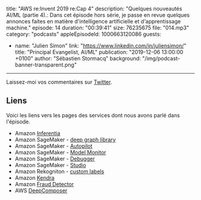 title: "AWS re:Invent 2019 re:Cap 4"
description: "Quelques nouveautés AI/ML (partie 4).: Dans cet épisode hors série, je passe en revue quelques annonces faites en matière d'intelligence artificielle et d'apprentissage machine."
episode: 14
duration: "00:39:41"
size: 76235675
file: "014.mp3"
category: "podcasts"
appleEpisodeId: 1000663120086
guests:
  - name: "Julien Simon"
    link: "https://www.linkedin.com/in/juliensimon/"
    title: "Principal Evangelist, AI/ML"
publication: "2019-12-06 13:00:00 +0100"
author: "Sébastien Stormacq"
background: "/img/podcast-banner-transparent.png"
---

Laissez-moi vos commentaires sur [Twitter](https://twitter.com/sebsto).

## Liens

Voici les liens vers les pages des services dont nous avons parlé dans l'épisode.

- Amazon [Inferentia](https://aws.amazon.com/machine-learning/inferentia/)
- Amazon SageMaker - [deep graph library](https://aws.amazon.com/blogs/aws/now-available-on-amazon-sagemaker-the-deep-graph-library/)
- Amazon SageMaker - [Autopilot](https://aws.amazon.com/blogs/aws/amazon-sagemaker-autopilot-fully-managed-automatic-machine-learning/)
- Amazon SageMaker - [Model Monitor](https://aws.amazon.com/blogs/aws/amazon-sagemaker-model-monitor-fully-managed-automatic-monitoring-for-your-machine-learning-models/)
- Amazon SageMaker - [Debugger](https://aws.amazon.com/blogs/aws/amazon-sagemaker-debugger-debug-your-machine-learning-models/)
- Amazon SageMaker - [Studio](https://aws.amazon.com/blogs/aws/amazon-sagemaker-studio-the-first-fully-integrated-development-environment-for-machine-learning/)
- Amazon Rekogniton - [custom labels](https://aws.amazon.com/blogs/machine-learning/announcing-amazon-rekognition-custom-labels/)
- Amazon [Kendra](https://aws.amazon.com/kendra/)
- Amazon [Fraud Detector](https://aws.amazon.com/fraud-detector/)
- AWS [DeepComposer](https://aws.amazon.com/blogs/aws/aws-deepcomposer-compose-music-with-generative-machine-learning-models/)